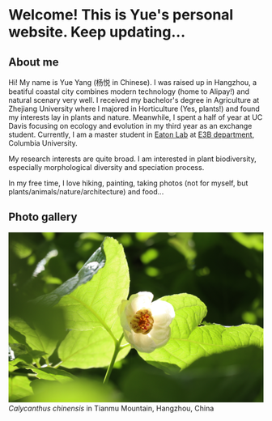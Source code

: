 # Welcome! This is Yue's personal website. Keep updating...

## About me
Hi!
My name is Yue Yang (杨悦 in Chinese). I was raised up in Hangzhou, a beatiful coastal city combines modern technology (home to Alipay!) and natural scenary very well. I received my bachelor's degree in Agriculture at Zhejiang University where I majored in Horticulture (Yes, plants!) and found my interests lay in plants and nature. Meanwhile, I spent a half of year at UC Davis focusing on ecology and evolution in my third year as an exchange student. Currently, I am a master student in [Eaton Lab](https://eaton-lab.org) at [E3B department](http://e3b.columbia.edu), Columbia University. 

My research interests are quite broad. I am interested in plant biodiversity, especially morphological diversity and speciation process.

In my free time, I love hiking, painting, taking photos (not for myself, but plants/animals/nature/architecture) and food...

## Photo gallery
![/images/flowers.JPG](/images/flowers.JPG)
_Calycanthus chinensis_ in Tianmu Mountain, Hangzhou, China
